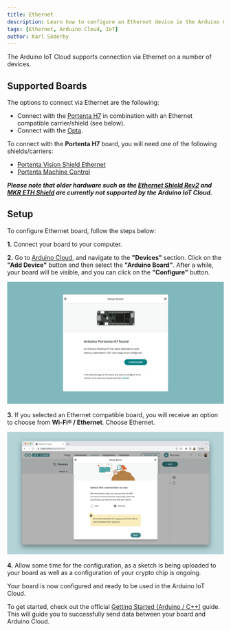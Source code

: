 ```yaml
---
title: Ethernet
description: Learn how to configure an Ethernet device in the Arduino Cloud.
tags: [Ethernet, Arduino Cloud, IoT]
author: Karl Söderby
---
```


The Arduino IoT Cloud supports connection via Ethernet on a number of devices. 

## Supported Boards

The options to connect via Ethernet are the following:
- Connect with the [Portenta H7](https://store.arduino.cc/products/portenta-h7) in combination with an Ethernet compatible carrier/shield (see below).
- Connect with the [Opta](https://docs.arduino.cc/hardware/opta).

To connect with the **Portenta H7** board, you will need one of the following shields/carriers:
- [Portenta Vision Shield Ethernet](https://store.arduino.cc/products/arduino-portenta-vision-shield-ethernet)
- [Portenta Machine Control](https://store.arduino.cc/portenta-machine-control)

***Please note that older hardware such as the [Ethernet Shield Rev2](https://store.arduino.cc/products/arduino-ethernet-shield-2) and [MKR ETH Shield](https://store.arduino.cc/products/arduino-mkr-eth-shield) are currently not supported by the Arduino IoT Cloud.***

## Setup

To configure Ethernet board, follow the steps below:

**1.** Connect your board to your computer.

**2.** Go to [Arduino Cloud](app.arduino.cc), and navigate to the **"Devices"** section. Click on the **"Add Device"** button and then select the **"Arduino Board"**. After a while, your board will be visible, and you can click on the **"Configure"** button.

![Board show up.](assets/eth.png)

**3.** If you selected an Ethernet compatible board, you will receive an option to choose from **Wi-Fi® / Ethernet**. Choose Ethernet.

![Choose the Ethernet option.](assets/ethernet-option.png)

**4.** Allow some time for the configuration, as a sketch is being uploaded to your board as well as a configuration of your crypto chip is ongoing. 

Your board is now configured and ready to be used in the Arduino IoT Cloud. 

To get started, check out the official [Getting Started (Arduino / C++)](https://docscontentprivate-karlsoderbycloudv2.gatsbyjs.io/arduino-cloud/guides/arduino-c) guide. This will guide you to successfully send data between your board and Arduino Cloud.